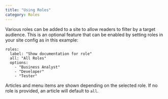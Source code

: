 ```yaml
---
title: "Using Roles"
category: Roles
---
```


Various roles can be added to a site to allow readers to 
filter by a target audience. This is an optional feature that can be 
enabled by setting roles in your site config as in this example:

```
roles:
  label: "Show documentation for role"
  all: "All Roles"
  options:
    - "Business Analyst"
    - "Developer"
    - "Tester"
```

Articles and menu items are shown depending on the selected role. 
If no role is provided, an article will default to `all`.



